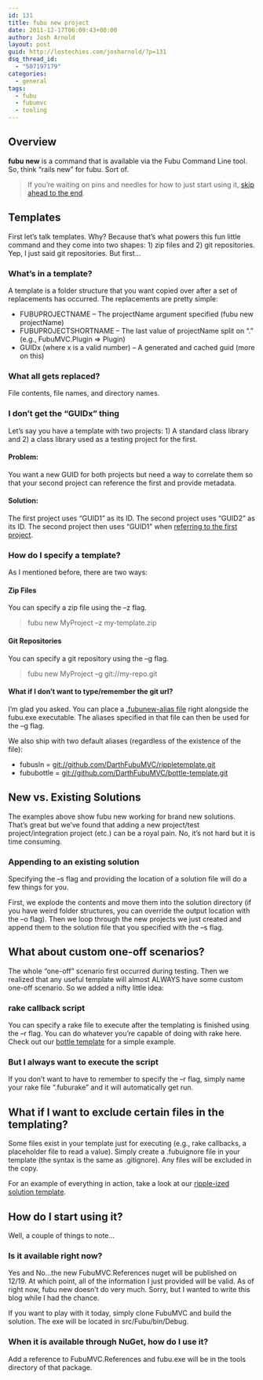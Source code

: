 ```yaml
---
id: 131
title: fubu new project
date: 2011-12-17T06:09:43+00:00
author: Josh Arnold
layout: post
guid: http://lostechies.com/josharnold/?p=131
dsq_thread_id:
  - "507197179"
categories:
  - general
tags:
  - fubu
  - fubumvc
  - tooling
---
```

## Overview

**fubu new** is a command that is available via the Fubu Command Line tool. So, think “rails new” for fubu. Sort of.

> If you’re waiting on pins and needles for how to just start using it, [skip ahead to the end](#tldr).

## Templates

First let’s talk templates. Why? Because that’s what powers this fun little command and they come into two shapes: 1) zip files and 2) git repositories. Yep, I just said git repositories. But first…

### What’s in a template?

A template is a folder structure that you want copied over after a set of replacements has occurred. The replacements are pretty simple:

  * FUBUPROJECTNAME – The projectName argument specified (fubu new projectName)
  * FUBUPROJECTSHORTNAME – The last value of projectName split on “.” (e.g., FubuMVC.Plugin => Plugin)
  * GUIDx (where x is a valid number) – A generated and cached guid (more on this)

### What all gets replaced?

File contents, file names, and directory names.

### I don’t get the “GUIDx” thing

Let’s say you have a template with two projects: 1) A standard class library and 2) a class library used as a testing project for the first.

#### Problem:

You want a new GUID for both projects but need a way to correlate them so that your second project can reference the first and provide metadata.

#### Solution:

The first project uses “GUID1” as its ID. The second project uses “GUID2” as its ID. The second project then uses “GUID1” when [referring to the first project](https://github.com/DarthFubuMVC/bottle-template/blob/master/FUBUPROJECTNAME.Tests/FUBUPROJECTNAME.Tests.csproj#L90).

### How do I specify a template?

As I mentioned before, there are two ways:

#### Zip Files

You can specify a zip file using the –z flag.

> fubu new MyProject –z my-template.zip

#### Git Repositories

You can specify a git repository using the –g flag.

> fubu new MyProject –g git://my-repo.git

#### What if I don’t want to type/remember the git url?

I’m glad you asked. You can place a [.fubunew-alias file](https://gist.github.com/1489386) right alongside the fubu.exe executable. The aliases specified in that file can then be used for the –g flag.

We also ship with two default aliases (regardless of the existence of the file):

  * fubusln = [git://github.com/DarthFubuMVC/rippletemplate.git](git://github.com/DarthFubuMVC/rippletemplate.git "git://github.com/DarthFubuMVC/rippletemplate.git")
  * fububottle = [git://github.com/DarthFubuMVC/bottle-template.git](git://github.com/DarthFubuMVC/bottle-template.git "git://github.com/DarthFubuMVC/bottle-template.git")

## New vs. Existing Solutions

The examples above show fubu new working for brand new solutions. That’s great but we’ve found that adding a new project/test project/integration project (etc.) can be a royal pain. No, it’s not hard but it is time consuming.

### Appending to an existing solution

Specifying the –s flag and providing the location of a solution file will do a few things for you.

First, we explode the contents and move them into the solution directory (if you have weird folder structures, you can override the output location with the –o flag). Then we loop through the new projects we just created and append them to the solution file that you specified with the –s flag.

## What about custom one-off scenarios?

The whole “one-off” scenario first occurred during testing. Then we realized that any useful template will almost ALWAYS have some custom one-off scenario. So we added a nifty little idea:

### rake callback script

You can specify a rake file to execute after the templating is finished using the –r flag. You can do whatever you’re capable of doing with rake here. Check out our [bottle template](https://github.com/DarthFubuMVC/bottle-template) for a simple example.

### But I always want to execute the script

If you don’t want to have to remember to specify the –r flag, simply name your rake file “.fuburake” and it will automatically get run.

## What if I want to exclude certain files in the templating?

Some files exist in your template just for executing (e.g., rake callbacks, a placeholder file to read a value). Simply create a .fubuignore file in your template (the syntax is the same as .gitignore). Any files will be excluded in the copy.

For an example of everything in action, take a look at our [ripple-ized solution template](https://github.com/DarthFubuMVC/rippletemplate).

<a name="tldr"></a>

## How do I start using it?

Well, a couple of things to note…

### Is it available right now?

Yes and No…the new FubuMVC.References nuget will be published on 12/19. At which point, all of the information I just provided will be valid. As of right now, fubu new doesn’t do very much. Sorry, but I wanted to write this blog while I had the chance.

If you want to play with it today, simply clone FubuMVC and build the solution. The exe will be located in src/Fubu/bin/Debug.

### When it is available through NuGet, how do I use it?

Add a reference to FubuMVC.References and fubu.exe will be in the tools directory of that package.